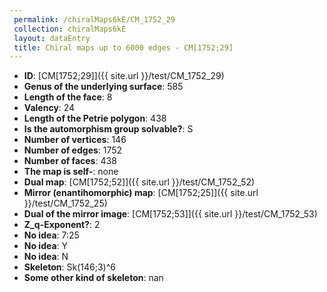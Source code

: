 ```yaml
--- 
 permalink: /chiralMaps6kE/CM_1752_29 
 collection: chiralMaps6kE
 layout: dataEntry
 title: Chiral maps up to 6000 edges - CM[1752;29]
---
```


- **ID**: [CM[1752;29]]({{ site.url }}/test/CM_1752_29)
- **Genus of the underlying surface**: 585
- **Length of the face**: 8
- **Valency**: 24
- **Length of the Petrie polygon**: 438
- **Is the automorphism group solvable?**: S
- **Number of vertices**: 146
- **Number of edges**: 1752
- **Number of faces**: 438
- **The map is self-**: none
- **Dual map**: [CM[1752;52]]({{ site.url }}/test/CM_1752_52)
- **Mirror (enantihomorphic) map**: [CM[1752;25]]({{ site.url }}/test/CM_1752_25)
- **Dual of the mirror image**: [CM[1752;53]]({{ site.url }}/test/CM_1752_53)
- **Z_q-Exponent?**: 2
- **No idea**:  7:25
- **No idea**: Y
- **No idea**: N
- **Skeleton**: Sk(146;3)^6
- **Some other kind of skeleton**: nan
